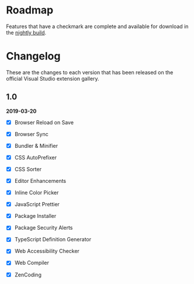 ﻿# Roadmap

Features that have a checkmark are complete and available for
download in the
[nightly build](http://vsixgallery.com/extension/673DC35F-A9E2-426B-98AF-27F51190D0B4/).

# Changelog
These are the changes to each version that has been released
on the official Visual Studio extension gallery.

## 1.0
**2019-03-20**
- [x] Browser Reload on Save
- [x] Browser Sync
- [x] Bundler & Minifier
- [x] CSS AutoPrefixer
- [x] CSS Sorter
- [x] Editor Enhancements
- [x] Inline Color Picker
- [x] JavaScript Prettier
- [x] Package Installer
- [x] Package Security Alerts
- [x] TypeScript Definition Generator
- [x] Web Accessibility Checker
- [x] Web Compiler
- [x] ZenCoding


